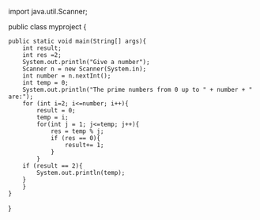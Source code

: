 import java.util.Scanner;

public class myproject {
	
	public static void main(String[] args){
		int result;
		int res =2;
		System.out.println("Give a number");
		Scanner n = new Scanner(System.in);
		int number = n.nextInt();
		int temp = 0;
		System.out.println("The prime numbers from 0 up to " + number + " are:");
		for (int i=2; i<=number; i++){
			result = 0;
			temp = i;
			for(int j = 1; j<=temp; j++){
				res = temp % j;
				if (res == 0){
					result+= 1;
				}
			}
		if (result == 2){
			System.out.println(temp);
		}
		}
	}	
}
